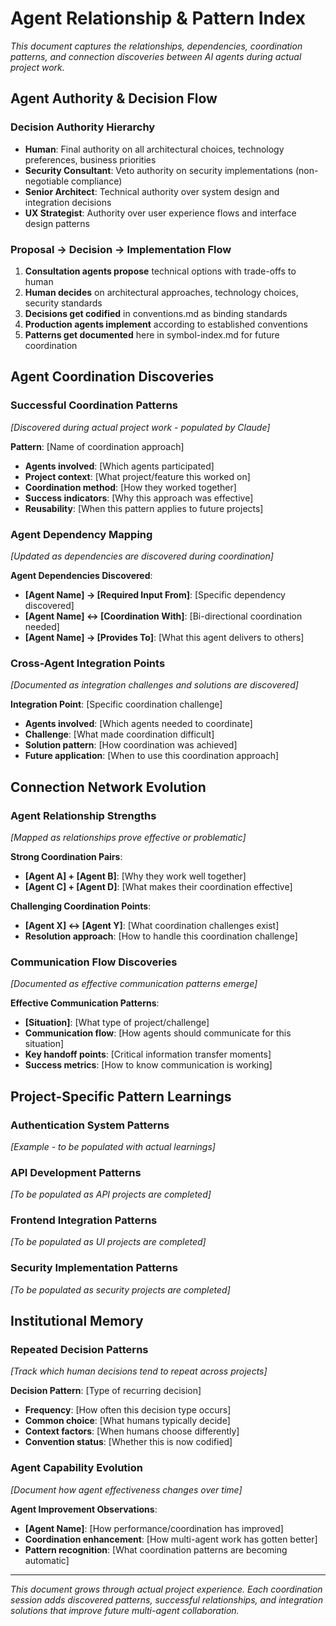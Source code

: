 # Agent Relationship & Pattern Index

*This document captures the relationships, dependencies, coordination patterns, and connection discoveries between AI agents during actual project work.*

## Agent Authority & Decision Flow

### Decision Authority Hierarchy
- **Human**: Final authority on all architectural choices, technology preferences, business priorities
- **Security Consultant**: Veto authority on security implementations (non-negotiable compliance)
- **Senior Architect**: Technical authority over system design and integration decisions  
- **UX Strategist**: Authority over user experience flows and interface design patterns

### Proposal → Decision → Implementation Flow
1. **Consultation agents propose** technical options with trade-offs to human
2. **Human decides** on architectural approaches, technology choices, security standards  
3. **Decisions get codified** in conventions.md as binding standards
4. **Production agents implement** according to established conventions
5. **Patterns get documented** here in symbol-index.md for future coordination

## Agent Coordination Discoveries

### Successful Coordination Patterns
*[Discovered during actual project work - populated by Claude]*

**Pattern**: [Name of coordination approach]
- **Agents involved**: [Which agents participated]
- **Project context**: [What project/feature this worked on]
- **Coordination method**: [How they worked together]  
- **Success indicators**: [Why this approach was effective]
- **Reusability**: [When this pattern applies to future projects]

### Agent Dependency Mapping
*[Updated as dependencies are discovered during coordination]*

**Agent Dependencies Discovered**:
- **[Agent Name] → [Required Input From]**: [Specific dependency discovered]
- **[Agent Name] ↔ [Coordination With]**: [Bi-directional coordination needed]
- **[Agent Name] → [Provides To]**: [What this agent delivers to others]

### Cross-Agent Integration Points
*[Documented as integration challenges and solutions are discovered]*

**Integration Point**: [Specific coordination challenge]
- **Agents involved**: [Which agents needed to coordinate]
- **Challenge**: [What made coordination difficult]
- **Solution pattern**: [How coordination was achieved]
- **Future application**: [When to use this coordination approach]

## Connection Network Evolution

### Agent Relationship Strengths
*[Mapped as relationships prove effective or problematic]*

**Strong Coordination Pairs**:
- **[Agent A] + [Agent B]**: [Why they work well together]
- **[Agent C] + [Agent D]**: [What makes their coordination effective]

**Challenging Coordination Points**:  
- **[Agent X] ↔ [Agent Y]**: [What coordination challenges exist]
- **Resolution approach**: [How to handle this coordination challenge]

### Communication Flow Discoveries
*[Documented as effective communication patterns emerge]*

**Effective Communication Patterns**:
- **[Situation]**: [What type of project/challenge]  
- **Communication flow**: [How agents should communicate for this situation]
- **Key handoff points**: [Critical information transfer moments]
- **Success metrics**: [How to know communication is working]

## Project-Specific Pattern Learnings

### Authentication System Patterns
*[Example - to be populated with actual learnings]*

### API Development Patterns  
*[To be populated as API projects are completed]*

### Frontend Integration Patterns
*[To be populated as UI projects are completed]*

### Security Implementation Patterns
*[To be populated as security projects are completed]*

## Institutional Memory

### Repeated Decision Patterns
*[Track which human decisions tend to repeat across projects]*

**Decision Pattern**: [Type of recurring decision]
- **Frequency**: [How often this decision type occurs]
- **Common choice**: [What humans typically decide]
- **Context factors**: [When humans choose differently]
- **Convention status**: [Whether this is now codified]

### Agent Capability Evolution
*[Document how agent effectiveness changes over time]*

**Agent Improvement Observations**:
- **[Agent Name]**: [How performance/coordination has improved]
- **Coordination enhancement**: [How multi-agent work has gotten better]
- **Pattern recognition**: [What coordination patterns are becoming automatic]

---

*This document grows through actual project experience. Each coordination session adds discovered patterns, successful relationships, and integration solutions that improve future multi-agent collaboration.*